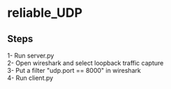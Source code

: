 # reliable_UDP
## Steps
 1- Run server.py\
 2- Open wireshark and select loopback traffic capture\
 3- Put a filter "udp.port == 8000" in wireshark\
 4- Run client.py
